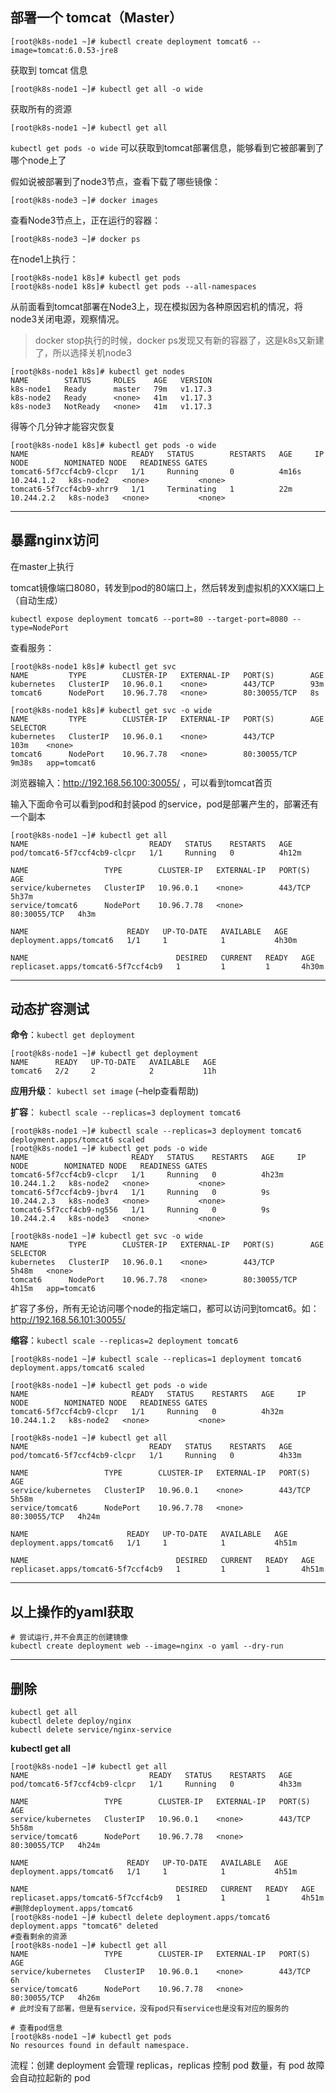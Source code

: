 ## 部署一个 tomcat（Master）

```
[root@k8s-node1 ~]# kubectl create deployment tomcat6 --image=tomcat:6.0.53-jre8
```

获取到 tomcat 信息

```
[root@k8s-node1 ~]# kubectl get all -o wide
```

获取所有的资源

```
[root@k8s-node1 ~]# kubectl get all
```

`kubectl get pods -o wide` 可以获取到tomcat部署信息，能够看到它被部署到了哪个node上了

假如说被部署到了node3节点，查看下载了哪些镜像：

```
[root@k8s-node3 ~]# docker images
```

查看Node3节点上，正在运行的容器：

```
[root@k8s-node3 ~]# docker ps
```

在node1上执行：

```
[root@k8s-node1 k8s]# kubectl get pods
[root@k8s-node1 k8s]# kubectl get pods --all-namespaces
```

从前面看到tomcat部署在Node3上，现在模拟因为各种原因宕机的情况，将node3关闭电源，观察情况。

> docker stop执行的时候，docker ps发现又有新的容器了，这是k8s又新建了，所以选择关机node3

```
[root@k8s-node1 k8s]# kubectl get nodes
NAME        STATUS     ROLES    AGE   VERSION
k8s-node1   Ready      master   79m   v1.17.3
k8s-node2   Ready      <none>   41m   v1.17.3
k8s-node3   NotReady   <none>   41m   v1.17.3
```

得等个几分钟才能容灾恢复

```
[root@k8s-node1 k8s]# kubectl get pods -o wide
NAME                       READY   STATUS        RESTARTS   AGE     IP           NODE        NOMINATED NODE   READINESS GATES
tomcat6-5f7ccf4cb9-clcpr   1/1     Running       0          4m16s   10.244.1.2   k8s-node2   <none>           <none>
tomcat6-5f7ccf4cb9-xhrr9   1/1     Terminating   1          22m     10.244.2.2   k8s-node3   <none>           <none>
```

---

## 暴露nginx访问

在master上执行

tomcat镜像端口8080，转发到pod的80端口上，然后转发到虚拟机的XXX端口上（自动生成）

```
kubectl expose deployment tomcat6 --port=80 --target-port=8080 --type=NodePort 
```

查看服务：

```
[root@k8s-node1 k8s]# kubectl get svc
NAME         TYPE        CLUSTER-IP   EXTERNAL-IP   PORT(S)        AGE
kubernetes   ClusterIP   10.96.0.1    <none>        443/TCP        93m
tomcat6      NodePort    10.96.7.78   <none>        80:30055/TCP   8s

[root@k8s-node1 k8s]# kubectl get svc -o wide
NAME         TYPE        CLUSTER-IP   EXTERNAL-IP   PORT(S)        AGE     SELECTOR
kubernetes   ClusterIP   10.96.0.1    <none>        443/TCP        103m    <none>
tomcat6      NodePort    10.96.7.78   <none>        80:30055/TCP   9m38s   app=tomcat6
```

浏览器输入：http://192.168.56.100:30055/ ，可以看到tomcat首页

输入下面命令可以看到pod和封装pod 的service，pod是部署产生的，部署还有一个副本

```
[root@k8s-node1 ~]# kubectl get all
NAME                           READY   STATUS    RESTARTS   AGE
pod/tomcat6-5f7ccf4cb9-clcpr   1/1     Running   0          4h12m

NAME                 TYPE        CLUSTER-IP   EXTERNAL-IP   PORT(S)        AGE
service/kubernetes   ClusterIP   10.96.0.1    <none>        443/TCP        5h37m
service/tomcat6      NodePort    10.96.7.78   <none>        80:30055/TCP   4h3m

NAME                      READY   UP-TO-DATE   AVAILABLE   AGE
deployment.apps/tomcat6   1/1     1            1           4h30m

NAME                                 DESIRED   CURRENT   READY   AGE
replicaset.apps/tomcat6-5f7ccf4cb9   1         1         1       4h30m
```

---

## 动态扩容测试

**命令**：`kubectl get deployment`

```
[root@k8s-node1 ~]# kubectl get deployment
NAME      READY   UP-TO-DATE   AVAILABLE   AGE
tomcat6   2/2     2            2           11h
```

**应用升级**： `kubectl set image` (–help查看帮助)

**扩容**： `kubectl scale --replicas=3 deployment tomcat6`

```
[root@k8s-node1 ~]# kubectl scale --replicas=3 deployment tomcat6
deployment.apps/tomcat6 scaled
[root@k8s-node1 ~]# kubectl get pods -o wide
NAME                       READY   STATUS    RESTARTS   AGE     IP           NODE        NOMINATED NODE   READINESS GATES
tomcat6-5f7ccf4cb9-clcpr   1/1     Running   0          4h23m   10.244.1.2   k8s-node2   <none>           <none>
tomcat6-5f7ccf4cb9-jbvr4   1/1     Running   0          9s      10.244.2.3   k8s-node3   <none>           <none>
tomcat6-5f7ccf4cb9-ng556   1/1     Running   0          9s      10.244.2.4   k8s-node3   <none>           <none>

[root@k8s-node1 ~]# kubectl get svc -o wide
NAME         TYPE        CLUSTER-IP   EXTERNAL-IP   PORT(S)        AGE     SELECTOR
kubernetes   ClusterIP   10.96.0.1    <none>        443/TCP        5h48m   <none>
tomcat6      NodePort    10.96.7.78   <none>        80:30055/TCP   4h15m   app=tomcat6
```

扩容了多份，所有无论访问哪个node的指定端口，都可以访问到tomcat6。如：http://192.168.56.101:30055/

**缩容**：`kubectl scale --replicas=2 deployment tomcat6`

```
[root@k8s-node1 ~]# kubectl scale --replicas=1 deployment tomcat6
deployment.apps/tomcat6 scaled

[root@k8s-node1 ~]# kubectl get pods -o wide
NAME                       READY   STATUS    RESTARTS   AGE     IP           NODE        NOMINATED NODE   READINESS GATES
tomcat6-5f7ccf4cb9-clcpr   1/1     Running   0          4h32m   10.244.1.2   k8s-node2   <none>           <none>

[root@k8s-node1 ~]# kubectl get all
NAME                           READY   STATUS    RESTARTS   AGE
pod/tomcat6-5f7ccf4cb9-clcpr   1/1     Running   0          4h33m

NAME                 TYPE        CLUSTER-IP   EXTERNAL-IP   PORT(S)        AGE
service/kubernetes   ClusterIP   10.96.0.1    <none>        443/TCP        5h58m
service/tomcat6      NodePort    10.96.7.78   <none>        80:30055/TCP   4h24m

NAME                      READY   UP-TO-DATE   AVAILABLE   AGE
deployment.apps/tomcat6   1/1     1            1           4h51m

NAME                                 DESIRED   CURRENT   READY   AGE
replicaset.apps/tomcat6-5f7ccf4cb9   1         1         1       4h51m
```

---

## 以上操作的yaml获取

```
# 尝试运行,并不会真正的创建镜像
kubectl create deployment web --image=nginx -o yaml --dry-run
```

---

## 删除

```
kubectl get all
kubectl delete deploy/nginx
kubectl delete service/nginx-service
```

**kubectl get all**

```
[root@k8s-node1 ~]# kubectl get all
NAME                           READY   STATUS    RESTARTS   AGE
pod/tomcat6-5f7ccf4cb9-clcpr   1/1     Running   0          4h33m

NAME                 TYPE        CLUSTER-IP   EXTERNAL-IP   PORT(S)        AGE
service/kubernetes   ClusterIP   10.96.0.1    <none>        443/TCP        5h58m
service/tomcat6      NodePort    10.96.7.78   <none>        80:30055/TCP   4h24m

NAME                      READY   UP-TO-DATE   AVAILABLE   AGE
deployment.apps/tomcat6   1/1     1            1           4h51m

NAME                                 DESIRED   CURRENT   READY   AGE
replicaset.apps/tomcat6-5f7ccf4cb9   1         1         1       4h51m
#删除deployment.apps/tomcat6 
[root@k8s-node1 ~]# kubectl delete deployment.apps/tomcat6
deployment.apps "tomcat6" deleted
#查看剩余的资源
[root@k8s-node1 ~]# kubectl get all
NAME                 TYPE        CLUSTER-IP   EXTERNAL-IP   PORT(S)        AGE
service/kubernetes   ClusterIP   10.96.0.1    <none>        443/TCP        6h
service/tomcat6      NodePort    10.96.7.78   <none>        80:30055/TCP   4h26m
# 此时没有了部署，但是有service，没有pod只有service也是没有对应的服务的

# 查看pod信息
[root@k8s-node1 ~]# kubectl get pods
No resources found in default namespace.
```

流程：创建 deployment 会管理 replicas，replicas 控制 pod 数量，有 pod 故障会自动拉起新的 pod